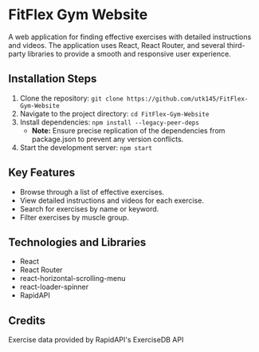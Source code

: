 
# FitFlex Gym Website

A web application for finding effective exercises with detailed instructions and videos. The application uses React, React Router, and several third-party libraries to provide a smooth and responsive user experience.



## Installation Steps

1. Clone the repository: `git clone https://github.com/utk145/FitFlex-Gym-Website`
2. Navigate to the project directory: `cd FitFlex-Gym-Website`
3. Install dependencies: `npm install --legacy-peer-deps`
   - **Note:** Ensure precise replication of the dependencies from package.json to prevent any version conflicts.
4. Start the development server: `npm start`

## Key Features

- Browse through a list of effective exercises.
- View detailed instructions and videos for each exercise.
- Search for exercises by name or keyword.
- Filter exercises by muscle group.

## Technologies and Libraries

- React
- React Router
- react-horizontal-scrolling-menu
- react-loader-spinner
- RapidAPI

## Credits

Exercise data provided by RapidAPI's ExerciseDB API


